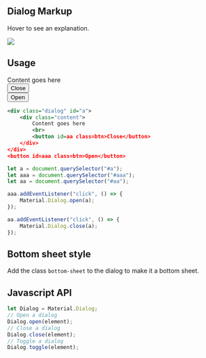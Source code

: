 <ins id="stable"></ins>

## Dialog Markup
Hover to see an explanation.
<div class="p-4 m-1 bg-dark-1">
    <img src="https://res.cloudinary.com/tronic247/image/upload/v1626077024/Capture_s7w393.png" usemap="#image-map">
    <map name="image-map">
        <area coords="142,123,371,313" shape="rect" data-tooltip="Content">
        <area coords="138,316,386,360" shape="rect" data-tooltip="Footer">
        <area coords="144,78,376,116" shape="rect" data-tooltip="Header">
        <area coords="1,87,9,447,11,362,510,365,509,18,415,15,400,439,23,364,19,446,12,158,106,353,111,3,6,7,471,1,443,62,4,46" shape="poly" data-tooltip="Overlay">
    </map>
</div>

## Usage 
<div class="p-4 m-1 bg-dark-1">
    <div class="dialog" id="a">
        <div class="content">
            Content goes here
            <br>
            <button id=aa class=btn>Close</button>
        </div>
    </div>
    <button id=aaa class=btn>Open</button>
</div>

```xml
<div class="dialog" id="a">
    <div class="content">
        Content goes here
        <br>
        <button id=aa class=btn>Close</button>
    </div>
</div>
<button id=aaa class=btn>Open</button>
```

```javascript
let a = document.querySelector("#a");
let aaa = document.querySelector("#aaa");
let aa = document.querySelector("#aa");

aaa.addEventListener("click", () => {
    Material.Dialog.open(a);
});

aa.addEventListener("click", () => {
    Material.Dialog.close(a);
});
```

## Bottom sheet style 
Add the class `bottom-sheet` to the dialog to make it a bottom sheet.

## Javascript API
```javascript
let Dialog = Material.Dialog;
// Open a dialog
Dialog.open(element);
// Close a dialog
Dialog.close(element);
// Toggle a dialog
Dialog.toggle(element);
```